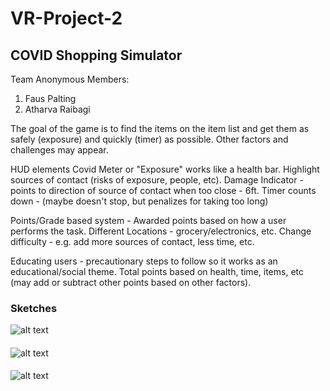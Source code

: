 # VR-Project-2

## COVID Shopping Simulator

Team Anonymous
Members:
1. Faus Palting
2. Atharva Raibagi


The goal of the game is to find the items on the item list and get them as safely (exposure) and quickly (timer) as possible. Other factors and challenges may appear.

HUD elements
Covid Meter or "Exposure" works like a health bar.
Highlight sources of contact (risks of exposure, people, etc).
Damage Indicator - points to direction of source of contact when too close - 6ft.
Timer counts down - (maybe doesn't stop, but penalizes for taking too long)

Points/Grade based system - Awarded points based on how a user performs the task.
Different Locations - grocery/electronics, etc.
Change difficulty - e.g. add more sources of contact, less time, etc.

Educating users - precautionary steps to follow so it works as an educational/social theme.
Total points based on health, time, items, etc (may add or subtract other points based on other factors).


### Sketches

![alt text](https://github.com/atharvaraibagi/atharvaraibagi.github.io/blob/master/Assets/basic-outline.png)


#### 

![alt text](https://github.com/atharvaraibagi/atharvaraibagi.github.io/blob/master/Assets/HUD-basic.png)

#### 

![alt text](https://github.com/atharvaraibagi/atharvaraibagi.github.io/blob/master/Assets/damage-indicator.png)

